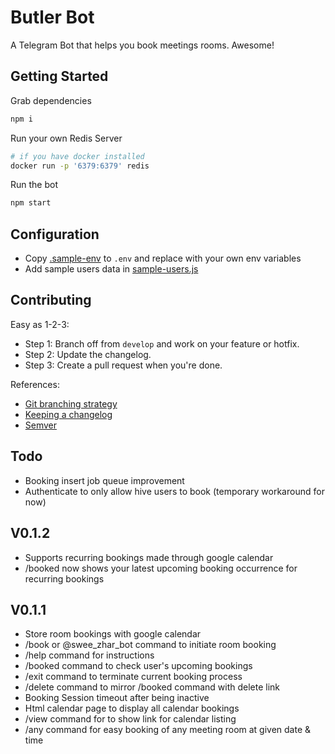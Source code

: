 # Butler Bot

A Telegram Bot that helps you book meetings rooms. Awesome!

## Getting Started
Grab dependencies
```javascript
npm i
```

Run your own Redis Server
``` bash
# if you have docker installed
docker run -p '6379:6379' redis
```

Run the bot
```javascript
npm start
```

## Configuration
* Copy [.sample-env](.sample-env) to `.env` and replace with your own env variables
* Add sample users data in [sample-users.js](src/data/sample-users.js)

## Contributing

Easy as 1-2-3:
* Step 1: Branch off from ```develop``` and work on your feature or hotfix.
* Step 2: Update the changelog.
* Step 3: Create a pull request when you're done.

References:
* [Git branching strategy](http://nvie.com/posts/a-successful-git-branching-model/)
* [Keeping a changelog](http://keepachangelog.com/)
* [Semver](http://semver.org/)

## Todo

* Booking insert job queue improvement
* Authenticate to only allow hive users to book (temporary workaround for now)

## V0.1.2

* Supports recurring bookings made through google calendar
* /booked now shows your latest upcoming booking occurrence for recurring bookings

## V0.1.1

* Store room bookings with google calendar
* /book or @swee_zhar_bot command to initiate room booking
* /help command for instructions
* /booked command to check user's upcoming bookings
* /exit command to terminate current booking process
* /delete command to mirror /booked command with delete link
* Booking Session timeout after being inactive
* Html calendar page to display all calendar bookings
* /view command for to show link for calendar listing
* /any command for easy booking of any meeting room at given date & time
